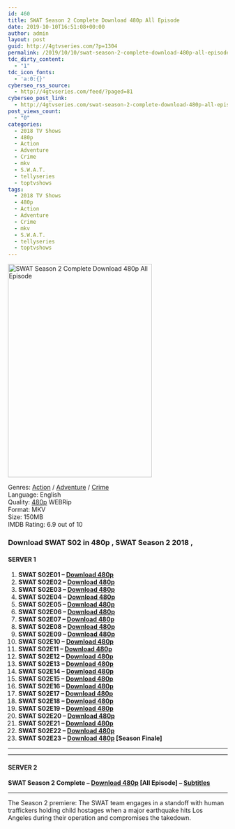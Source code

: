 ```yaml
---
id: 460
title: SWAT Season 2 Complete Download 480p All Episode
date: 2019-10-10T16:51:08+00:00
author: admin
layout: post
guid: http://4gtvseries.com/?p=1304
permalink: /2019/10/10/swat-season-2-complete-download-480p-all-episode-2/
tdc_dirty_content:
  - "1"
tdc_icon_fonts:
  - 'a:0:{}'
cyberseo_rss_source:
  - http://4gtvseries.com/feed/?paged=81
cyberseo_post_link:
  - http://4gtvseries.com/swat-season-2-complete-download-480p-all-episode/
post_views_count:
  - "0"
categories:
  - 2018 TV Shows
  - 480p
  - Action
  - Adventure
  - Crime
  - mkv
  - S.W.A.T.
  - tellyseries
  - toptvshows
tags:
  - 2018 TV Shows
  - 480p
  - Action
  - Adventure
  - Crime
  - mkv
  - S.W.A.T.
  - tellyseries
  - toptvshows
---
```

<img loading="lazy" class="aligncenter" src="https://1.bp.blogspot.com/-8kvmGnAsoTI/XZ9ftE9XEJI/AAAAAAAAAdc/JRdN25TZ3hQn5BID3UnKOlhHsWyjpTT3QCK4BGAYYCw/s1600/SWAT%2BSeason%2B2.jpg" alt="SWAT Season 2 Complete Download 480p All Episode" width="330" height="488" />

Genres: <a href="http://4gtvseries.com/tag/action/" data-wpel-link="internal">Action</a> / <a href="http://4gtvseries.com/tag/adventure/" data-wpel-link="internal">Adventure</a> / <a href="http://4gtvseries.com/tag/crime/" data-wpel-link="internal">Crime</a>  
Language: English  
Quality:&nbsp;<a href="http://4gtvseries.com/tag/480p/" data-wpel-link="internal">480p</a> WEBRip  
Format: MKV  
Size: 150MB  
IMDB Rating: 6.9 out of 10

### **Download SWAT S02 in 480p , SWAT Season 2 2018 ,&nbsp;**

#### <span><strong>SERVER 1</strong></span>

  1. **SWAT S02E01 – <a href="http://slink.dl480p.xyz/fzXw2Q" data-wpel-link="external" target="_blank" rel="nofollow external noopener noreferrer" class="wpel-icon-left"><i class="wpel-icon fa fa-download" aria-hidden="true"></i>Download 480p</a>**
  2. **SWAT S02E02 – <a href="http://slink.dl480p.xyz/PVYgjUm9" data-wpel-link="external" target="_blank" rel="nofollow external noopener noreferrer" class="wpel-icon-left"><i class="wpel-icon fa fa-download" aria-hidden="true"></i>Download 480p</a>**
  3. **SWAT S02E03 – <a href="http://slink.dl480p.xyz/LcAXXt" data-wpel-link="external" target="_blank" rel="nofollow external noopener noreferrer" class="wpel-icon-left"><i class="wpel-icon fa fa-download" aria-hidden="true"></i>Download 480p</a>**
  4. **SWAT S02E04 – <a href="http://slink.dl480p.xyz/aAmj" data-wpel-link="external" target="_blank" rel="nofollow external noopener noreferrer" class="wpel-icon-left"><i class="wpel-icon fa fa-download" aria-hidden="true"></i>Download 480p</a>**
  5. **SWAT S02E05 – <a href="http://slink.dl480p.xyz/hAZR" data-wpel-link="external" target="_blank" rel="nofollow external noopener noreferrer" class="wpel-icon-left"><i class="wpel-icon fa fa-download" aria-hidden="true"></i>Download 480p</a>**
  6. **SWAT S02E06 – <a href="http://slink.dl480p.xyz/q0AZF" data-wpel-link="external" target="_blank" rel="nofollow external noopener noreferrer" class="wpel-icon-left"><i class="wpel-icon fa fa-download" aria-hidden="true"></i>Download 480p</a>**
  7. **SWAT S02E07 – <a href="http://slink.dl480p.xyz/U51HCE" data-wpel-link="external" target="_blank" rel="nofollow external noopener noreferrer" class="wpel-icon-left"><i class="wpel-icon fa fa-download" aria-hidden="true"></i>Download 480p</a>**
  8. **SWAT S02E08 – <a href="http://slink.dl480p.xyz/nLUMwa" data-wpel-link="external" target="_blank" rel="nofollow external noopener noreferrer" class="wpel-icon-left"><i class="wpel-icon fa fa-download" aria-hidden="true"></i>Download 480p</a>**
  9. **SWAT S02E09 – <a href="http://slink.dl480p.xyz/4uj0vxg0" data-wpel-link="external" target="_blank" rel="nofollow external noopener noreferrer" class="wpel-icon-left"><i class="wpel-icon fa fa-download" aria-hidden="true"></i>Download 480p</a>**
 10. **SWAT S02E10 – <a href="http://slink.dl480p.xyz/D54i1" data-wpel-link="external" target="_blank" rel="nofollow external noopener noreferrer" class="wpel-icon-left"><i class="wpel-icon fa fa-download" aria-hidden="true"></i>Download 480p</a>**
 11. **SWAT S02E11 – <a href="http://slink.dl480p.xyz/Lr9HP2" data-wpel-link="external" target="_blank" rel="nofollow external noopener noreferrer" class="wpel-icon-left"><i class="wpel-icon fa fa-download" aria-hidden="true"></i>Download 480p</a>**
 12. **SWAT S02E12 – <a href="http://slink.dl480p.xyz/ZnFQcEj" data-wpel-link="external" target="_blank" rel="nofollow external noopener noreferrer" class="wpel-icon-left"><i class="wpel-icon fa fa-download" aria-hidden="true"></i>Download 480p</a>**
 13. **SWAT S02E13 – <a href="http://slink.dl480p.xyz/HRzF" data-wpel-link="external" target="_blank" rel="nofollow external noopener noreferrer" class="wpel-icon-left"><i class="wpel-icon fa fa-download" aria-hidden="true"></i>Download 480p</a>**
 14. **SWAT S02E14 – <a href="http://slink.dl480p.xyz/kbDr" data-wpel-link="external" target="_blank" rel="nofollow external noopener noreferrer" class="wpel-icon-left"><i class="wpel-icon fa fa-download" aria-hidden="true"></i>Download 480p</a>**
 15. **SWAT S02E15 – <a href="http://slink.dl480p.xyz/i3tiEwen" data-wpel-link="external" target="_blank" rel="nofollow external noopener noreferrer" class="wpel-icon-left"><i class="wpel-icon fa fa-download" aria-hidden="true"></i>Download 480p</a>**
 16. **SWAT S02E16 – <a href="http://slink.dl480p.xyz/Pn3LfD" data-wpel-link="external" target="_blank" rel="nofollow external noopener noreferrer" class="wpel-icon-left"><i class="wpel-icon fa fa-download" aria-hidden="true"></i>Download 480p</a>**
 17. **SWAT S02E17 – <a href="http://slink.dl480p.xyz/PnaAXj9I" data-wpel-link="external" target="_blank" rel="nofollow external noopener noreferrer" class="wpel-icon-left"><i class="wpel-icon fa fa-download" aria-hidden="true"></i>Download 480p</a>**
 18. **SWAT S02E18 – <a href="http://slink.dl480p.xyz/SqXR9x" data-wpel-link="external" target="_blank" rel="nofollow external noopener noreferrer" class="wpel-icon-left"><i class="wpel-icon fa fa-download" aria-hidden="true"></i>Download 480p</a>**
 19. **SWAT S02E19 – <a href="http://slink.dl480p.xyz/oDHHGFo1" data-wpel-link="external" target="_blank" rel="nofollow external noopener noreferrer" class="wpel-icon-left"><i class="wpel-icon fa fa-download" aria-hidden="true"></i>Download 480p</a>**
 20. **SWAT S02E20 – <a href="http://slink.dl480p.xyz/QwHJBG4w" data-wpel-link="external" target="_blank" rel="nofollow external noopener noreferrer" class="wpel-icon-left"><i class="wpel-icon fa fa-download" aria-hidden="true"></i>Download 480p</a>**
 21. **SWAT S02E21 – <a href="http://slink.dl480p.xyz/T0FP" data-wpel-link="external" target="_blank" rel="nofollow external noopener noreferrer" class="wpel-icon-left"><i class="wpel-icon fa fa-download" aria-hidden="true"></i>Download 480p</a>**
 22. **SWAT S02E22 – <a href="http://slink.dl480p.xyz/OifkGIz1" data-wpel-link="external" target="_blank" rel="nofollow external noopener noreferrer" class="wpel-icon-left"><i class="wpel-icon fa fa-download" aria-hidden="true"></i>Download 480p</a>**
 23. **SWAT S02E23 – <a href="http://slink.dl480p.xyz/8u6z6r" data-wpel-link="external" target="_blank" rel="nofollow external noopener noreferrer" class="wpel-icon-left"><i class="wpel-icon fa fa-download" aria-hidden="true"></i>Download 480p</a> [Season Finale]**

* * *

* * *

#### <span><strong>SERVER 2</strong></span>

**SWAT Season 2 Complete – <a href="http://dl480p.xyz/1041/" data-wpel-link="external" target="_blank" rel="nofollow external noopener noreferrer" class="wpel-icon-left"><i class="wpel-icon fa fa-download" aria-hidden="true"></i>Download 480p</a> [All Episode] – <a href="https://subscene.com/subtitles/swat-second-season" data-wpel-link="external" target="_blank" rel="nofollow external noopener noreferrer" class="wpel-icon-left"><i class="wpel-icon fa fa-download" aria-hidden="true"></i>Subtitles</a>**

* * *

The Season 2 premiere: The SWAT team engages in a standoff with human traffickers holding child hostages when a major earthquake hits Los Angeles during their operation and compromises the takedown.

<div align="center">
</div>